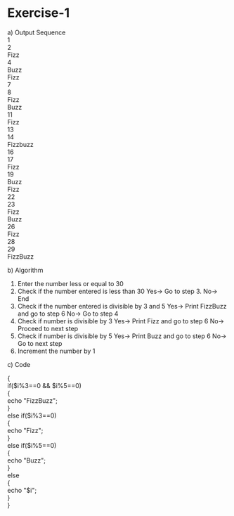 # Exercise-1<br>
a) Output Sequence<br>
1<br>
2<br>
Fizz<br>
4<br>
Buzz<br>
Fizz<br>
7<br>
8<br>
Fizz<br>
Buzz<br>
11<br>
Fizz<br>
13<br>
14<br>
Fizzbuzz<br>
16<br>
17<br>
Fizz<br>
19<br>
Buzz<br>
Fizz<br>
22<br>
23<br>
Fizz<br>
Buzz<br>
26<br>
Fizz<br>
28<br>
29<br>
FizzBuzz<br>


b) Algorithm
1) Enter the number less or equal to 30
2) Check if the number entered is less than 30
   Yes-> Go to step 3.
   No-> End
3) Check if the number entered is divisible by 3 and 5
   Yes-> Print FizzBuzz and go to step 6
   No-> Go to step 4
4) Check if number is divisible by 3
   Yes-> Print Fizz and go to step 6
   No-> Proceed to next step
5) Check if number is divisible by 5
   Yes-> Print Buzz and go to step 6
   No-> Go to next step
6) Increment the number by 1<br>

c) Code<br>
<?php
 for($i=1;$1<=30;$i++)<br>
 {<br>
   if($i%3==0 && $i%5==0)<br>
   {<br>
     echo "FizzBuzz";<br>
   }<br>
   else if($i%3==0)<br>
   {<br>
     echo "Fizz";<br>
   }<br>
   else if($i%5==0)<br>
   {<br>
     echo "Buzz";<br>
   }<br>
   else<br>
   {<br>
      echo "$i";<br>
   }<br>
}<br>
